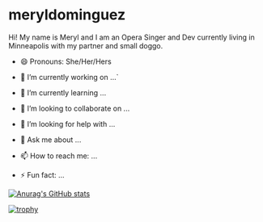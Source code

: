 # meryldominguez
<!-- [![banner](/Meryl%20dominguez.png)]() -->

Hi! My name is Meryl and I am an Opera Singer and Dev currently living in Minneapolis with my partner and small doggo.
- 😄 Pronouns: She/Her/Hers
- 🔭 I’m currently working on ...`
- 🌱 I’m currently learning ...
- 👯 I’m looking to collaborate on ...
- 🤔 I’m looking for help with ...
- 💬 Ask me about ...
- 📫 How to reach me: ...

- ⚡ Fun fact: ...

[![Anurag's GitHub stats](https://github-readme-stats.vercel.app/api?username=meryldominguez&count_private=true&bg_color=DEG,#1f4037,#99f2c8)](https://github.com/anuraghazra/github-readme-stats)



[![trophy](https://github-profile-trophy.vercel.app/?username=meryldominguez)](https://github.com/ryo-ma/github-profile-trophy)


